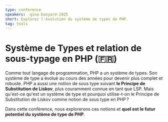 ```yaml
---
type: conference
speakers: -gina-banyard-2025
short: Explorez l'évolution du système de types de PHP.
tag: tools
---
```


# Système de Types et relation de sous-typage en PHP (🇫🇷)

Comme tout langage de programmation, PHP a un système de types. Son système de type a évolué au cours des années pour devenir plus complet et robuste. PHP a aussi une notion de sous type suivant **le Principe de Substitution de Liskov**, plus couramment connue en tant que LSP. Mais qu'est-ce qu'est un système de type et pourquoi utilise-t-on le Principe de Substitution de Liskov comme notion de sous type en PHP ? 

Dans cette conférence, nous explorerons ces notions et **quel est le futur potentiel du système de type de PHP**.
